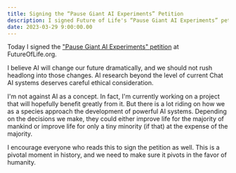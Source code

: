 ```yaml
---
title: Signing the “Pause Giant AI Experiments” Petition
description: I signed Future of Life's “Pause Giant AI Experiments” petition. You should too.
date: 2023-03-29 9:00:00.00
---
```


Today I signed the
["Pause Giant AI Experiments" petition](https://futureoflife.org/open-letter/pause-giant-ai-experiments/)
at FutureOfLife.org.

I believe AI will change our future dramatically,
and we should not rush headlong into those changes.
AI research beyond the level of current Chat AI systems
deserves careful ethical consideration.

I'm not against AI as a concept. In fact, I'm currently
working on a project that will hopefully benefit greatly
from it. But there is a lot riding on how we as a species
approach the development of powerful AI systems.
Depending on the decisions we make, they could either
improve life for the majority of mankind or improve life
for only a tiny minority (if that) at the expense of the majority.

I encourage everyone who reads this to sign the petition
as well. This is a pivotal moment in history, and we
need to make sure it pivots in the favor of humanity.
